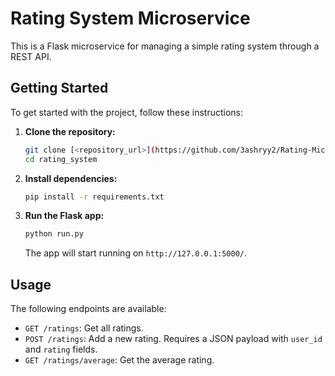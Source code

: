 # Rating System Microservice

This is a Flask microservice for managing a simple rating system through a REST API.

## Getting Started

To get started with the project, follow these instructions:

1. **Clone the repository:**

    ```bash
    git clone [<repository_url>](https://github.com/3ashryy2/Rating-Microservice/)
    cd rating_system
    ```

2. **Install dependencies:**

    ```bash
    pip install -r requirements.txt
    ```

3. **Run the Flask app:**

    ```bash
    python run.py
    ```

    The app will start running on `http://127.0.0.1:5000/`.

## Usage

The following endpoints are available:

- `GET /ratings`: Get all ratings.
- `POST /ratings`: Add a new rating. Requires a JSON payload with `user_id` and `rating` fields.
- `GET /ratings/average`: Get the average rating.

